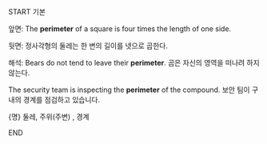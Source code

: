 START
기본

앞면:
The **perimeter** of a square is four times the length of one side. 

뒷면:
정사각형의 둘레는 한 변의 길이를 넷으로 곱한다.

해석:
Bears do not tend to leave their **perimeter**. 
곰은 자신의 영역을 떠나려 하지 않는다.

The security team is inspecting the **perimeter** of the compound.
보안 팀이 구내의 경계를 점검하고 있습니다.

{명} 둘레, 주위(주변) , 경계
<!--ID: 1744283621113-->
END